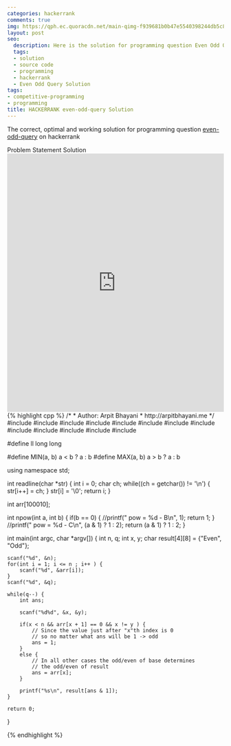 ```yaml
---
categories: hackerrank
comments: true
img: https://qph.ec.quoracdn.net/main-qimg-f939681b0b47e5540398244db5c8966f?convert_to_webp=true
layout: post
seo:
  description: Here is the solution for programming question Even Odd Query on hackerrank
  tags:
  - solution
  - source code
  - programming
  - hackerrank
  - Even Odd Query Solution
tags:
- competitive-programming
- programming
title: HACKERRANK even-odd-query Solution
---
```

The correct, optimal and working solution for programming question [even-odd-query](https://www.hackerrank.com/challenges/even-odd-query) on hackerrank

<div class="ui secondary pointing large menu">
  <a class="grey item" data-tab="problem-statement">
    Problem Statement
  </a>
  <a class="active item grey" data-tab="solution">
    Solution
  </a>
</div>
<div class="ui bottom attached tab" data-tab="problem-statement">
    <iframe src="https://www.hackerrank.com/challenges/even-odd-query" width="100%" height="600px" style="overflow: scroll; border: none;"></iframe>
</div>
<div class="ui bottom attached active tab" data-tab="solution">
{% highlight cpp %}
/*
 *  Author: Arpit Bhayani
 *  http://arpitbhayani.me
 */
#include <cmath>
#include <cstdio>
#include <cstdlib>
#include <climits>
#include <deque>
#include <iostream>
#include <list>
#include <limits>
#include <map>
#include <queue>
#include <set>
#include <stack>
#include <vector>

#define ll long long

#define MIN(a, b) a < b ? a : b
#define MAX(a, b) a > b ? a : b

using namespace std;

int readline(char *str) {
    int i = 0;
    char ch;
    while((ch = getchar()) != '\n') {
        str[i++] = ch;
    }
    str[i] = '\0';
    return i;
}

int arr[100010];

int npow(int a, int b) {
    if(b == 0) {
        //printf(" pow = %d - B\n", 1);
        return 1;
    }
    //printf(" pow = %d - C\n", (a & 1) ? 1 : 2);
    return (a & 1) ? 1 : 2;
}

int main(int argc, char *argv[]) {
    int n, q;
    int x, y;
    char result[4][8] = {"Even", "Odd"};

    scanf("%d", &n);
    for(int i = 1; i <= n ; i++ ) {
        scanf("%d", &arr[i]);
    }
    scanf("%d", &q);

    while(q--) {
        int ans;

        scanf("%d%d", &x, &y);

        if(x < n && arr[x + 1] == 0 && x != y ) {
            // Since the value just after "x"th index is 0
            // so no matter what ans will be 1 -> odd
            ans = 1;
        }
        else {
            // In all other cases the odd/even of base determines
            // the odd/even of result
            ans = arr[x];
        }

        printf("%s\n", result[ans & 1]);
    }

    return 0;
}

{% endhighlight %}
</div>
